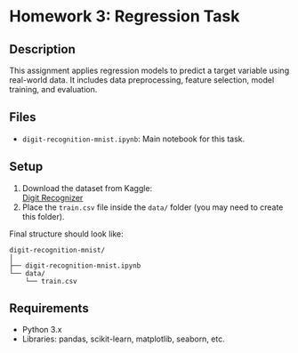 ﻿# Homework 3: Regression Task

## Description
This assignment applies regression models to predict a target variable using real-world data. It includes data preprocessing, feature selection, model training, and evaluation.

## Files
- `digit-recognition-mnist.ipynb`: Main notebook for this task.

## Setup
1. Download the dataset from Kaggle:  
   [Digit Recognizer](https://www.kaggle.com/competitions/digit-recognizer/overview)
2. Place the `train.csv` file inside the `data/` folder (you may need to create this folder).

Final structure should look like:
```
digit-recognition-mnist/
│
├── digit-recognition-mnist.ipynb
└── data/
    └── train.csv 
```

## Requirements
- Python 3.x
- Libraries: pandas, scikit-learn, matplotlib, seaborn, etc.

